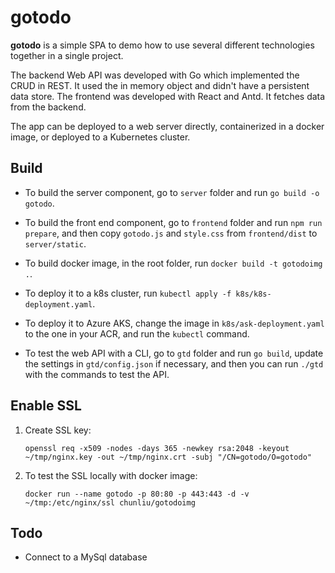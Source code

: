 # gotodo

**gotodo** is a simple SPA to demo how to use several different technologies together in a single project. 

The backend Web API was developed with Go which implemented the CRUD in REST. It used the in memory object and didn't have a persistent data store. The frontend was developed with React and Antd. It fetches data from the backend. 

The app can be deployed to a web server directly, containerized in a docker image, or deployed to a Kubernetes cluster. 

## Build

* To build the server component, go to `server` folder and run `go build -o gotodo`. 

* To build the front end component, go to `frontend` folder and run `npm run prepare`, and then copy `gotodo.js` and `style.css` from `frontend/dist` to `server/static`. 

* To build docker image, in the root folder, run `docker build -t gotodoimg .`.

* To deploy it to a k8s cluster, run `kubectl apply -f k8s/k8s-deployment.yaml`. 

* To deploy it to Azure AKS, change the image in `k8s/ask-deployment.yaml` to the one in your ACR, and run the `kubectl` command. 

* To test the web API with a CLI, go to `gtd` folder and run `go build`, update the settings in `gtd/config.json` if necessary, and then you can run `./gtd` with the commands to test the API. 

## Enable SSL

1. Create SSL key:

    ```openssl req -x509 -nodes -days 365 -newkey rsa:2048 -keyout ~/tmp/nginx.key -out ~/tmp/nginx.crt -subj "/CN=gotodo/O=gotodo"```

2. To test the SSL locally with docker image:

    ```docker run --name gotodo -p 80:80 -p 443:443 -d -v ~/tmp:/etc/nginx/ssl chunliu/gotodoimg```
    
## Todo

* Connect to a MySql database
